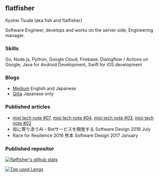 ## flatfisher
Kyohei Tsuda (aka fish and flatfisher)

Software Engineer, develops and works on the server side, Engineering manager.

### Skills
Go, Node.js, Python, Google Cloud, Firebase, Dialogflow / Actions on Google, Java for Android Development, Swift for iOS development

### Blogs
- [Medium](https://medium.com/@flatfisher) English and Japanese
- [Qiita](https://qiita.com/flatfisher) Japanese only

### Published articles
- [mixi tech note #07](https://techbookfest.org/product/5148888694521856), [mixi tech note #04](https://techbookfest.org/product/6713670480429056), [mixi tech note #03](https://techbookfest.org/product/6465552394485760), [mixi tech note #02](https://techbookfest.org/product/5256674994552832)
- 街に寄り添うAI・Botサービスを開発する Software Design 2018 July
- Race for Resilience 2016 熊本 Software Design 2017 January

### Published repositor

[![flatfisher's github stats](https://github-readme-stats.vercel.app/api?username=flatfisher&hide=contribs&count_private=true&show_icons=true&theme=tokyonight)](https://github.com/flatfisher/)

[![Top used Langs](https://github-readme-stats.vercel.app/api/top-langs/?username=flatfisher&layout=compact&theme=tokyonight)](https://github.com/flatfisher/)
